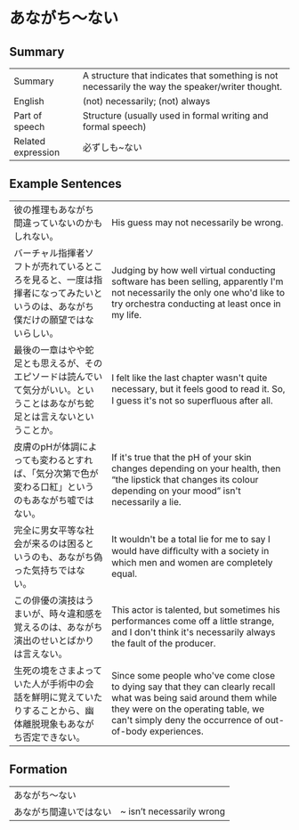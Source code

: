 # あながち～ない

## Summary

<table><tr>   <td>Summary</td>   <td>A structure that indicates that something is not necessarily the way the speaker/writer thought.</td></tr><tr>   <td>English</td>   <td>(not) necessarily; (not) always</td></tr><tr>   <td>Part of speech</td>   <td>Structure (usually used in formal writing and formal speech)</td></tr><tr>   <td>Related expression</td>   <td>必ずしも~ない</td></tr></table>

## Example Sentences

<table><tr>   <td>彼の推理もあながち間違っていないのかもしれない。</td>   <td>His guess may not necessarily be wrong.</td></tr><tr>   <td>バーチャル指揮者ソフトが売れているところを見ると、一度は指揮者になってみたいというのは、あながち僕だけの願望ではないらしい。</td>   <td>Judging by how well virtual conducting software has been selling, apparently I'm not necessarily the only one who'd like to try orchestra conducting at least once in my life.</td></tr><tr>   <td>最後の一章はやや蛇足とも思えるが、そのエピソードは読んでいて気分がいい。ということはあながち蛇足とは言えないということか。</td>   <td>I felt like the last chapter wasn't quite necessary, but it feels good to read it. So, I guess it's not so superﬂuous after all.</td></tr><tr>   <td>皮膚のpHが体調によっても変わるとすれば、「気分次第で色が変わる口紅」というのもあながち嘘ではない。</td>   <td>If it's true that the pH of your skin changes depending on your health, then &ldquo;the lipstick that changes its colour depending on your mood&rdquo; isn't necessarily a lie.</td></tr><tr>   <td>完全に男女平等な社会が来るのは困るというのも、あながち偽った気持ちではない。</td>   <td>It wouldn't be a total lie for me to say I would have difﬁculty with a society in which men and women are completely equal.</td></tr><tr>   <td>この俳優の演技はうまいが、時々違和感を覚えるのは、あながち演出のせいとばかりは言えない。</td>   <td>This actor is talented, but sometimes his performances come off a little strange, and I don't think it's necessarily always the fault of the producer.</td></tr><tr>   <td>生死の境をさまよっていた人が手術中の会話を鮮明に覚えていたりすることから、幽体離脱現象もあながち否定できない。</td>   <td>Since some people who've come close to dying say that they can clearly recall what was being said around them while they were on the operating table, we can't simply deny the occurrence of out-of-body experiences.</td></tr></table>

## Formation

<table class="table"><tbody><tr class="tr head"><td class="td"><span class="concept">あながち</span><span>～</span><span class="concept">ない</span></td><td class="td"><span class="concept"></span></td></tr><tr class="tr"><td class="td"><span class="concept">あながち</span><span>間違いでは</span><span class="concept">ない</span></td><td class="td"><span>~ isn’t necessarily wrong</span></td></tr></tbody></table>

